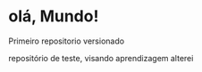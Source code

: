 # olá, Mundo!
 Primeiro repositorio versionado

 repositório de teste, visando aprendizagem
alterei
